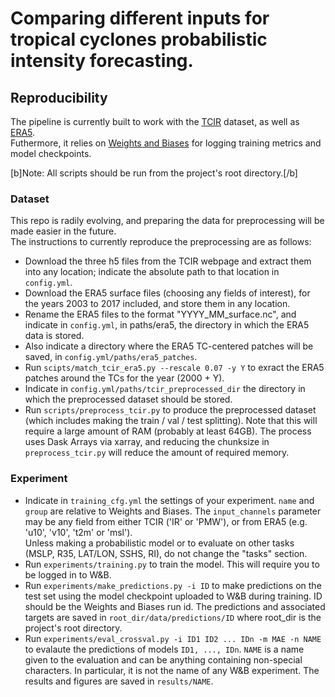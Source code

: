 # Comparing different inputs for tropical cyclones probabilistic intensity forecasting.
## Reproducibility
The pipeline is currently built to work with the [TCIR](https://www.csie.ntu.edu.tw/~htlin/program/TCIR/) dataset, as well as [ERA5](https://cds.climate.copernicus.eu/cdsapp#!/dataset/reanalysis-era5-pressure-levels?tab=overview).  
Futhermore, it relies on [Weights and Biases](https://wandb.ai/site) for logging training metrics and model checkpoints.  

[b]Note: All scripts should be run from the project's root directory.[/b]
### Dataset
This repo is radily evolving, and preparing the data for preprocessing will be made easier in the future.  
The instructions to currently reproduce the preprocessing are as follows:  
* Download the three h5 files from the TCIR webpage and extract them into any location; indicate the absolute path to that location in ```config.yml```.
* Download the ERA5 surface files (choosing any fields of interest), for the years 2003 to 2017 included, and store them in any location.
* Rename the ERA5 files to the format "YYYY_MM_surface.nc", and indicate in ```config.yml```, in paths/era5, the directory in which the ERA5 data is stored.
* Also indicate a directory where the ERA5 TC-centered patches will be saved, in ```config.yml/paths/era5_patches```.
* Run ```scipts/match_tcir_era5.py --rescale 0.07 -y Y``` to exract the ERA5 patches around the TCs for the year (2000 + Y).
* Indicate in ```config.yml/paths/tcir_preprocessed_dir``` the directory in which the preprocessed dataset should be stored.
* Run ```scripts/preprocess_tcir.py``` to produce the preprocessed dataset (which includes making the train / val / test splitting). Note that this will require a large amount of RAM (probably at least 64GB). The process uses Dask Arrays via xarray, and reducing the chunksize in ```preprocess_tcir.py``` will reduce the amount of required memory.
### Experiment
* Indicate in ```training_cfg.yml``` the settings of your experiment. ```name``` and ```group``` are relative to Weights and Biases. The ```input_channels``` parameter may be any field from either TCIR ('IR' or 'PMW'), or from ERA5 (e.g. 'u10', 'v10', 't2m' or 'msl').  
Unless making a probabilistic model or to evaluate on other tasks (MSLP, R35, LAT/LON, SSHS, RI), do not change the "tasks" section.
* Run ```experiments/training.py``` to train the model. This will require you to be logged in to W&B.
* Run ```experiments/make_predictions.py -i ID``` to make predictions on the test set using the model checkpoint uploaded to W&B during training. ID should be the Weights and Biases run id. The predictions and associated targets are saved in ```root_dir/data/predictions/ID``` where root_dir is the project's root directory.
* Run ```experiments/eval_crossval.py -i ID1 ID2 ... IDn -m MAE -n NAME``` to evalaute the predictions of models ```ID1, ..., IDn```. ```NAME``` is a name given to the evaluation and can be anything containing non-special characters. In particular, it is not the name of any W&B experiment. The results and figures are saved in ```results/NAME```.


